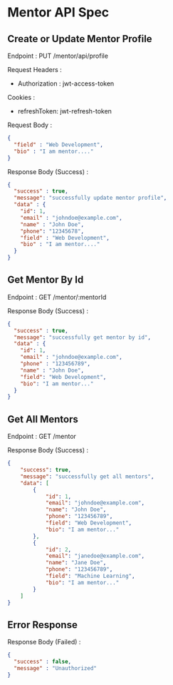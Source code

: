 # Mentor API Spec

## Create or Update Mentor Profile

Endpoint : PUT /mentor/api/profile

Request Headers :
- Authorization : jwt-access-token

Cookies :
- refreshToken: jwt-refresh-token

Request Body :

```json
{
  "field" : "Web Development",
  "bio" : "I am mentor...."
}
```

Response Body (Success) :

```json
{
  "success" : true,
  "message": "successfully update mentor profile",
  "data" : {
    "id": 1,
    "email" : "johndoe@example.com",
    "name" : "John Doe",
    "phone": "12345678",
    "field" : "Web Development",
    "bio" : "I am mentor...."
  }
}
```

## Get Mentor By Id

Endpoint : GET /mentor/:mentorId

Response Body (Success) :

```json
{
  "success" : true,
  "message": "successfully get mentor by id",
  "data" : {
    "id": 1,
    "email" : "johndoe@example.com",
    "phone" : "123456789",
    "name" : "John Doe",
    "field": "Web Development",
    "bio": "I am mentor..."
  }
}
```

## Get All Mentors

Endpoint : GET /mentor

Response Body (Success) :

```json
{
    "success": true,
    "message": "successfully get all mentors",
    "data": [
        {
            "id": 1,
            "email": "johndoe@example.com",
            "name": "John Doe",
            "phone": "123456789",
            "field": "Web Development",
            "bio": "I am mentor..."
        },
        {
            "id": 2,
            "email": "janedoe@example.com",
            "name": "Jane Doe",
            "phone": "123456789",
            "field": "Machine Learning",
            "bio": "I am mentor..."
        }
    ]
}
```

## Error Response

Response Body (Failed) :

```json
{
  "success" : false,
  "message" : "Unauthorized"
}
```